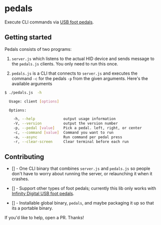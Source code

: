 # pedals

Execute CLI commands via [USB foot pedals](https://www.amazon.com/Infinity-Digital-Control-Computer--USB2/dp/B002MY6I7G/ref=sr_1_2?ie=UTF8&qid=1470634582&sr=8-2&keywords=USB+foot+pedals).

## Getting started

Pedals consists of two programs:

1. `server.js` which listens to the actual HID device and sends message to the `pedals.js` clients. You only need to run this once.

2. `pedals.js` is a CLI that connects to `server.js` and executes the command `-c` for the pedals `-p` from the given arguments. Here's the available arguments

```sh
$ ./pedals.js  -h

  Usage: client [options]

  Options:

    -h, --help             output usage information
    -V, --version          output the version number
    -p, --pedal [value]    Pick a pedal. left, right, or center
    -c, --command [value]  Command you want to run
    -a, --async            Run command per pedal press
    -r, --clear-screen     Clear terminal before each run
```

## Contributing

* [] - One CLI binary that combines `server.js` and `pedals.js` so people don't have to worry about running the server, or relaunching it when it crashes.

* [] - Support other types of foot pedals; currently this lib only works with [Infinity Digital USB foot pedals](https://www.amazon.com/Infinity-Digital-Control-Computer--USB2/dp/B002MY6I7G/ref=sr_1_2?ie=UTF8&qid=1470634582&sr=8-2&keywords=USB+foot+pedals).

* [] - Installable global binary, `pedals`, and maybe packaging it up so that its a portable binary.

If you'd like to help, open a PR. Thanks!